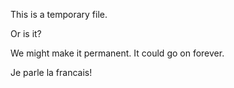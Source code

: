 This is a temporary file.

Or is it?

We might make it permanent. It could go on forever.

Je parle la francais!